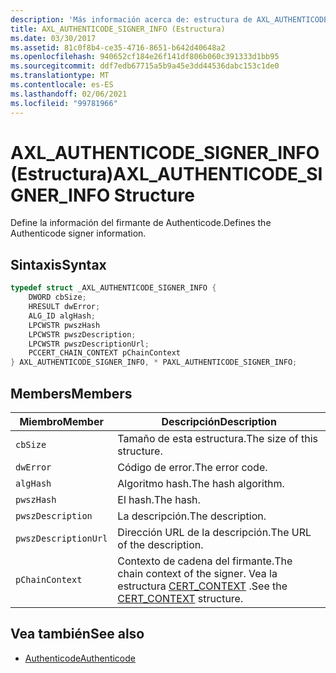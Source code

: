 ```yaml
---
description: 'Más información acerca de: estructura de AXL_AUTHENTICODE_SIGNER_INFO'
title: AXL_AUTHENTICODE_SIGNER_INFO (Estructura)
ms.date: 03/30/2017
ms.assetid: 81c0f8b4-ce35-4716-8651-b642d40648a2
ms.openlocfilehash: 940652cf184e26f141df806b060c391333d1bb95
ms.sourcegitcommit: ddf7edb67715a5b9a45e3dd44536dabc153c1de0
ms.translationtype: MT
ms.contentlocale: es-ES
ms.lasthandoff: 02/06/2021
ms.locfileid: "99781966"
---
```

# <a name="axl_authenticode_signer_info-structure"></a><span data-ttu-id="8a180-103">AXL_AUTHENTICODE_SIGNER_INFO (Estructura)</span><span class="sxs-lookup"><span data-stu-id="8a180-103">AXL_AUTHENTICODE_SIGNER_INFO Structure</span></span>

<span data-ttu-id="8a180-104">Define la información del firmante de Authenticode.</span><span class="sxs-lookup"><span data-stu-id="8a180-104">Defines the Authenticode signer information.</span></span>  
  
## <a name="syntax"></a><span data-ttu-id="8a180-105">Sintaxis</span><span class="sxs-lookup"><span data-stu-id="8a180-105">Syntax</span></span>  
  
```cpp  
typedef struct _AXL_AUTHENTICODE_SIGNER_INFO {  
    DWORD cbSize;  
    HRESULT dwError;  
    ALG_ID algHash;  
    LPCWSTR pwszHash  
    LPCWSTR pwszDescription;  
    LPCWSTR pwszDescriptionUrl;  
    PCCERT_CHAIN_CONTEXT pChainContext  
} AXL_AUTHENTICODE_SIGNER_INFO, * PAXL_AUTHENTICODE_SIGNER_INFO;  
```  
  
## <a name="members"></a><span data-ttu-id="8a180-106">Members</span><span class="sxs-lookup"><span data-stu-id="8a180-106">Members</span></span>  
  
|<span data-ttu-id="8a180-107">Miembro</span><span class="sxs-lookup"><span data-stu-id="8a180-107">Member</span></span>|<span data-ttu-id="8a180-108">Descripción</span><span class="sxs-lookup"><span data-stu-id="8a180-108">Description</span></span>|  
|------------|-----------------|  
|`cbSize`|<span data-ttu-id="8a180-109">Tamaño de esta estructura.</span><span class="sxs-lookup"><span data-stu-id="8a180-109">The size of this structure.</span></span>|  
|`dwError`|<span data-ttu-id="8a180-110">Código de error.</span><span class="sxs-lookup"><span data-stu-id="8a180-110">The error code.</span></span>|  
|`algHash`|<span data-ttu-id="8a180-111">Algoritmo hash.</span><span class="sxs-lookup"><span data-stu-id="8a180-111">The hash algorithm.</span></span>|  
|`pwszHash`|<span data-ttu-id="8a180-112">El hash.</span><span class="sxs-lookup"><span data-stu-id="8a180-112">The hash.</span></span>|  
|`pwszDescription`|<span data-ttu-id="8a180-113">La descripción.</span><span class="sxs-lookup"><span data-stu-id="8a180-113">The description.</span></span>|  
|`pwszDescriptionUrl`|<span data-ttu-id="8a180-114">Dirección URL de la descripción.</span><span class="sxs-lookup"><span data-stu-id="8a180-114">The URL of the description.</span></span>|  
|`pChainContext`|<span data-ttu-id="8a180-115">Contexto de cadena del firmante.</span><span class="sxs-lookup"><span data-stu-id="8a180-115">The chain context of the signer.</span></span> <span data-ttu-id="8a180-116">Vea la estructura [CERT_CONTEXT](/windows/win32/api/wincrypt/ns-wincrypt-cert_context) .</span><span class="sxs-lookup"><span data-stu-id="8a180-116">See the [CERT_CONTEXT](/windows/win32/api/wincrypt/ns-wincrypt-cert_context) structure.</span></span>|  
  
## <a name="see-also"></a><span data-ttu-id="8a180-117">Vea también</span><span class="sxs-lookup"><span data-stu-id="8a180-117">See also</span></span>

- [<span data-ttu-id="8a180-118">Authenticode</span><span class="sxs-lookup"><span data-stu-id="8a180-118">Authenticode</span></span>](index.md)
